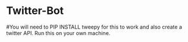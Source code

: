 # Twitter-Bot
#You will need to PIP INSTALL tweepy for this to work and also create a twitter API. Run this on your own machine. 

